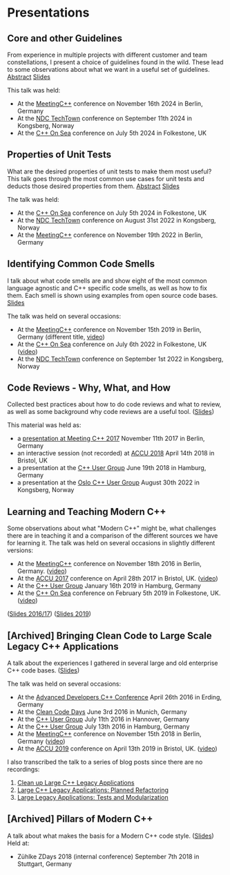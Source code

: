 # Presentations

## Core and other Guidelines
From experience in multiple projects with different customer and team constellations, I present a choice of guidelines found in the wild. These lead to some observations about what we want in a useful set of guidelines.
[Abstract](./CoreAndOtherGuidelines/abstract.md)
[Slides](./CoreAndOtherGuidelines/CoreAndOtherGuidelines.pdf)

This talk was held:

* At the [MeetingC++](https://meetingcpp.com) conference on November 16th 2024 in Berlin, Germany
* At the [NDC TechTown](https://ndctechtown.com/) conference on September 11th 2024 in Kongsberg, Norway
* At the [C++ On Sea](https://cpponsea.uk) conference on July 5th 2024 in Folkestone, UK

## Properties of Unit Tests
What are the desired properties of unit tests to make them most useful?
This talk goes through the most common use cases for unit tests and deducts those desired properties from them.
[Abstract](./PropertiesOfUnitTests/abstract.md)
[Slides](./PropertiesOfUnitTests/PropertiesOfUnitTests.pdf)

The talk was held:

* At the [C++ On Sea](https://cpponsea.uk) conference on July 5th 2024 in Folkestone, UK
* At the [NDC TechTown](https://ndctechtown.com/) conference on August 31st 2022 in Kongsberg, Norway
* At the [MeetingC++](https://meetingcpp.com) conference on November 19th 2022 in Berlin, Germany

## Identifying Common Code Smells
I talk about what code smells are and show eight of the most common language agnostic and C++ specific code smells, as well as how to fix them.
Each smell is shown using examples from open source code bases. [Slides](./IdentifyingCommonCodeSmells/IdentifyingCommonCodeSmells.pdf)

The talk was held on several occasions:

* At the [MeetingC++](https://meetingcpp.com) conference on November 15th 2019 in Berlin, Germany (different title, [video](https://www.youtube.com/watch?v=4Z3K8Xnw6WQ))
* At the [C++ On Sea](https://cpponsea.uk) conference on July 6th 2022 in Folkestone, UK ([video](https://youtu.be/KFbrhXVb7pw))
* At the [NDC TechTown](https://ndctechtown.com/) conference on September 1st 2022 in Kongsberg, Norway

## Code Reviews - Why, What, and How
Collected best practices about how to do code reviews and what to review, as well as some background why code reviews are a useful tool.
([Slides](./CodeReviews/CodeReviews.pdf))

This material was held as:

* a [presentation at Meeting C++ 2017](https://www.youtube.com/watch?v=t6L8b4tUmeE) November 11th 2017 in Berlin, Germany
* an interactive session (not recorded) at [ACCU 2018](https://conference.accu.org/2018/accu2018.html) April 14th 2018 in Bristol, UK
* a presentation at the [C++ User Group](https://www.meetup.com/CppUserGroupHamburg/events/251501993/) June 19th 2018 in Hamburg, Germany
* a presentation at the [Oslo C++ User Group](https://www.meetup.com/ocppug/events/287712727/) August 30th 2022 in Kongsberg, Norway

## Learning and Teaching Modern C++
Some observations about what "Modern C++" might be, what challenges there are in teaching it and a comparison of the different sources we have for learning it. The talk was held on several occasions in slightly different versions:

* At the [MeetingC++](meetingcpp.com) conference on November 18th 2016 in Berlin, Germany. ([video](https://www.youtube.com/watch?v=N5wOrhL4ew8))
* At the [ACCU 2017](https://conference.accu.org/site/) conference on April 28th 2017 in Bristol, UK. ([video](https://www.youtube.com/watch?v=dlh-UnmCARk))
* At the [C++ User Group](https://www.meetup.com/CppUserGroupHamburg/) January 16th 2019 in Hamburg, Germany
* At the [C++ On Sea](cpponsea.uk) conference on February 5th 2019 in Folkestone, UK. ([video](https://www.youtube.com/watch?v=fKCwDg0vd18))

([Slides 2016/17](./LearningAndTeachingModernCpp/LearningAndTeachingModernCpp_4_3.pdf))
([Slides 2019](./LearningAndTeachingModernCpp/LearningAndTeachingModernCppOnSea.pdf))

## [Archived] Bringing Clean Code to Large Scale Legacy C++ Applications
A talk about the experiences I gathered in several large and old enterprise C++ code bases. 
([Slides](./CleanCodeLegacyCpp/BringingCleanCodeToLargeScaleLegacyCppApplications.pdf))  

The talk was held on several occasions:

* At the [Advanced Developers C++ Conference](http://adcpp.de/2016/) April 26th 2016 in Erding, Germany
* At the [Clean Code Days](http://www.cleancode-days.de/archive/handouts-2016.html) June 3rd 2016 in Munich, Germany
* At the [C++ User Group](https://www.meetup.com/C-User-Group-Hannover/events/230809304/) July 11th 2016 in Hannover, Germany
* At the [C++ User Group](https://www.meetup.com/CppUserGroupHamburg/events/232101627/) July 13th 2016 in Hamburg, Germany
* At the [MeetingC++](meetingcpp.com) conference on November 15th 2018 in Berlin, Germany ([video](https://www.youtube.com/watch?v=kXjUl82GOCM))
* At the [ACCU 2019](https://conference.accu.org/site/) conference on April 13th 2019 in Bristol, UK. ([video](https://www.youtube.com/watch?v=ibEm1wBre4I))

I also transcribed the talk to a series of blog posts since there are no recordings:

1. [Clean up Large C++ Legacy Applications](http://arne-mertz.de/2016/09/clean-large-c-legacy-applications/)
2. [Large C++ Legacy Applications: Planned Refactoring](http://arne-mertz.de/2016/09/planned-refactoring-large-applications/)
3. [Large Legacy Applications: Tests and Modularization](http://arne-mertz.de/2016/09/legacy-applications-tests-modularization/)

## [Archived] Pillars of Modern C++
A talk about what makes the basis for a Modern C++ code style. ([Slides](./PillarsOfModernCpp/PillarsOfModernCpp.pdf))
Held at:

* Zühlke ZDays 2018 (internal conference) September 7th 2018 in Stuttgart, Germany

